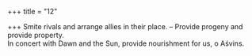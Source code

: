 +++
title = "12"

+++
Smite rivals and arrange allies in their place. – Provide progeny and  provide property.  
In concert with Dawn and the Sun, provide nourishment for us, o  Aśvins.  
